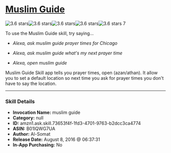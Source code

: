 # [Muslim Guide](http://alexa.amazon.com/#skills/amzn1.ask.skill.73653f4f-1fd3-4701-9763-b2dcc3ca4774)
![3.6 stars](../../images/ic_star_black_18dp_1x.png)![3.6 stars](../../images/ic_star_black_18dp_1x.png)![3.6 stars](../../images/ic_star_black_18dp_1x.png)![3.6 stars](../../images/ic_star_half_black_18dp_1x.png)![3.6 stars](../../images/ic_star_border_black_18dp_1x.png) 7

To use the Muslim Guide skill, try saying...

* *Alexa, ask muslim guide prayer times for Chicago*

* *Alexa, ask muslim guide what's my next prayer time*

* *Alexa, open muslim guide*

Muslim Guide Skill app tells you prayer times, open (azan/athan). It allow you to set a default location so next time you ask for prayer times you don't have to say the location.

***

### Skill Details

* **Invocation Name:** muslim guide
* **Category:** null
* **ID:** amzn1.ask.skill.73653f4f-1fd3-4701-9763-b2dcc3ca4774
* **ASIN:** B01IQWG7UA
* **Author:** Al-Somat
* **Release Date:** August 8, 2016 @ 06:37:31
* **In-App Purchasing:** No

